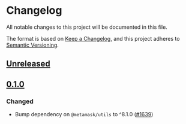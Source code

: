 # Changelog
All notable changes to this project will be documented in this file.

The format is based on [Keep a Changelog](https://keepachangelog.com/en/1.0.0/),
and this project adheres to [Semantic Versioning](https://semver.org/spec/v2.0.0.html).

## [Unreleased]

## [0.1.0]
### Changed
- Bump dependency on `@metamask/utils` to ^8.1.0 ([#1639](https://github.com/MetaMask/core/pull/1639))

[Unreleased]: https://github.com/MetaMask/core/compare/@metamask/polling-controller@0.1.0...HEAD
[0.1.0]: https://github.com/MetaMask/core/releases/tag/@metamask/polling-controller@0.1.0
